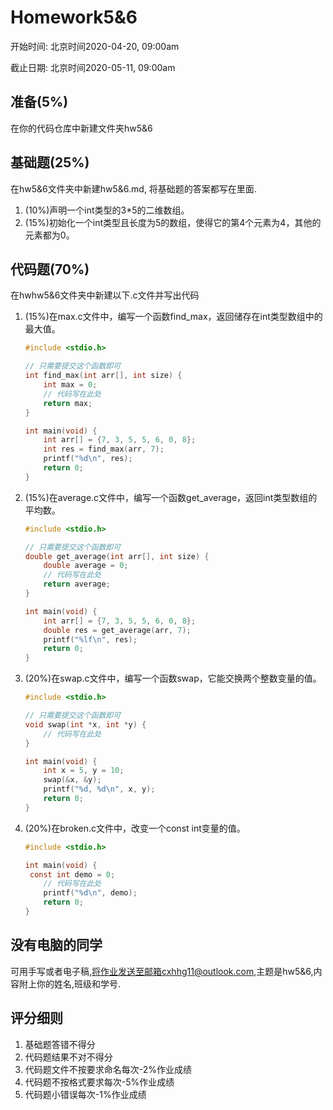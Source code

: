 # Homework5&6

开始时间: 北京时间2020-04-20, 09:00am

截止日期: 北京时间2020-05-11, 09:00am

## 准备(5%)

在你的代码仓库中新建文件夹hw5&6

## 基础题(25%)

在hw5&6文件夹中新建hw5&6.md, 将基础题的答案都写在里面.

1. (10%)声明一个int类型的3*5的二维数组。
2. (15%)初始化一个int类型且长度为5的数组，使得它的第4个元素为4，其他的元素都为0。

## 代码题(70%)

在hwhw5&6文件夹中新建以下.c文件并写出代码

1. (15%)在max.c文件中，编写一个函数find_max，返回储存在int类型数组中的最大值。

   ```c
   #include <stdio.h>
   
   // 只需要提交这个函数即可
   int find_max(int arr[], int size) {
       int max = 0;
       // 代码写在此处
       return max;
   }
   
   int main(void) {
       int arr[] = {7, 3, 5, 5, 6, 0, 8};
       int res = find_max(arr, 7);
       printf("%d\n", res);
       return 0;
   }
   ```

2. (15%)在average.c文件中，编写一个函数get_average，返回int类型数组的平均数。

   ```c
   #include <stdio.h>
   
   // 只需要提交这个函数即可
   double get_average(int arr[], int size) {
       double average = 0;
       // 代码写在此处
       return average;
   }
   
   int main(void) {
       int arr[] = {7, 3, 5, 5, 6, 0, 8};
       double res = get_average(arr, 7);
       printf("%lf\n", res);
       return 0;
   }
   ```

3. (20%)在swap.c文件中，编写一个函数swap，它能交换两个整数变量的值。

   ```c
   #include <stdio.h>
   
   // 只需要提交这个函数即可
   void swap(int *x, int *y) {
       // 代码写在此处
   }
   
   int main(void) {
       int x = 5, y = 10;
       swap(&x, &y);
       printf("%d, %d\n", x, y);
       return 0;
   }
   ```

4. (20%)在broken.c文件中，改变一个const int变量的值。

   ```c
   #include <stdio.h>
   
   int main(void) {
   	const int demo = 0;
       // 代码写在此处
       printf("%d\n", demo);
       return 0;
   }
   ```

## 没有电脑的同学

可用手写或者电子稿,将作业发送至邮箱cxhhg11@outlook.com,主题是hw5&6,内容附上你的姓名,班级和学号.

## 评分细则

1. 基础题答错不得分
2. 代码题结果不对不得分
3. 代码题文件不按要求命名每次-2%作业成绩
4. 代码题不按格式要求每次-5%作业成绩
5. 代码题小错误每次-1%作业成绩